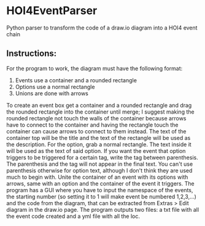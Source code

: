 # HOI4EventParser
Python parser to transform the code of a draw.io diagram into a HOI4 event chain

Instructions:
-
For the program to work, the diagram must have the following format:
1. Events use a container and a rounded rectangle
2. Options use a normal rectangle
3. Unions are done with arrows
   
To create an event box get a container and a rounded rectangle and drag the rounded rectangle into the container until merge; I suggest making the rounded rectangle not touch the walls of the container because arrows have to connect to the container and having the rectangle touch the container can cause arrows to connect to them instead. The text of the container top will be the title and the text of the rectangle will be used as the description. 
For the option, grab a normal rectangle. The text inside it will be used as the text of said option. If you want the event that option triggers to be triggered for a certain tag, write the tag between parenthesis. The parenthesis and the tag will not appear in the final text. You can't use parenthesis otherwise for option text, although I don't think they are used much to begin with.
Unite the container of an event with its options with arrows, same with an option and the container of the event it triggers.
The program has a GUI where you have to input the namespace of the events, the starting number (so setting it to 1 will make event be numbered 1,2,3,...) and the code from the diagram, that can be extracted from Extras > Edit diagram in the draw.io page.
The program outputs two files: a txt file with all the event code created and a yml file with all the loc. 
